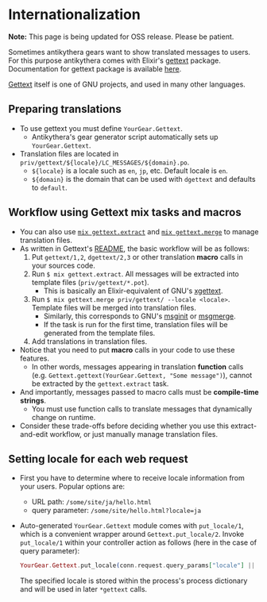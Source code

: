 # Internationalization

**Note:** This page is being updated for OSS release. Please be patient.

Sometimes antikythera gears want to show translated messages to users.
For this purpose antikythera comes with Elixir's [gettext](https://github.com/elixir-lang/gettext) package.
Documentation for gettext package is available [here](https://hexdocs.pm/gettext/Gettext.html).

[Gettext](https://www.gnu.org/software/gettext/) itself is one of GNU projects, and used in many other languages.

## Preparing translations

- To use gettext you must define `YourGear.Gettext`.
    - Antikythera's gear generator script automatically sets up `YourGear.Gettext`.
- Translation files are located in `priv/gettext/${locale}/LC_MESSAGES/${domain}.po`.
    - `${locale}` is a locale such as `en`, `jp`, etc. Default locale is `en`.
    - `${domain}` is the domain that can be used with `dgettext` and defaults to `default`.

## Workflow using Gettext mix tasks and macros

- You can also use [`mix gettext.extract`](https://hexdocs.pm/gettext/Mix.Tasks.Gettext.Extract.html#content)
  and [`mix gettext.merge`](https://hexdocs.pm/gettext/Mix.Tasks.Gettext.Merge.html#content) to manage translation files.
- As written in Gettext's [README](https://github.com/elixir-lang/gettext#workflow), the basic workflow will be as follows:
    1. Put `gettext/1,2`, `dgettext/2,3` or other translation **macro** calls in your sources code.
    2. Run `$ mix gettext.extract`. All messages will be extracted into template files (`priv/gettext/*.pot`).
        - This is basically an Elixir-equivalent of GNU's [xgettext](https://www.gnu.org/software/gettext/manual/gettext.html#xgettext-Invocation).
    3. Run `$ mix gettext.merge priv/gettext/ --locale <locale>`. Template files will be merged into translation files.
        - Similarly, this corresponds to GNU's [msginit](https://www.gnu.org/software/gettext/manual/gettext.html#msginit-Invocation)
          or [msgmerge](https://www.gnu.org/software/gettext/manual/gettext.html#msgmerge-Invocation).
        - If the task is run for the first time, translation files will be generated from the template files.
    4. Add translations in translation files.
- Notice that you need to put **macro** calls in your code to use these features.
    - In other words, messages appearing in translation **function** calls (e.g. `Gettext.gettext(YourGear.Gettext, "Some message")`),
      cannot be extracted by the `gettext.extract` task.
- And importantly, messages passed to macro calls must be **compile-time strings**.
    - You must use function calls to translate messages that dynamically change on runtime.
- Consider these trade-offs before deciding whether you use this extract-and-edit workflow, or just manually manage translation files.

## Setting locale for each web request

- First you have to determine where to receive locale information from your users.
  Popular options are:
    - URL path: `/some/site/ja/hello.html`
    - query parameter: `/some/site/hello.html?locale=ja`
- Auto-generated `YourGear.Gettext` module comes with `put_locale/1`,
  which is a convenient wrapper around `Gettext.put_locale/2`.
  Invoke `put_locale/1` within your controller action as follows (here in the case of query parameter):

  ```elixir
  YourGear.Gettext.put_locale(conn.request.query_params["locale"] || "ja")
  ```

  The specified locale is stored within the process's process dictionary and will be used in later `*gettext` calls.
